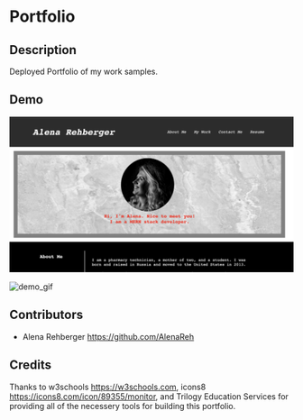 # Portfolio

## Description

Deployed Portfolio of my work samples.
​
## Demo

![demo_still](assets/images/Demo.png)

![demo_gif](assets/images/portfolio.gif)

## Contributors

- Alena Rehberger <https://github.com/AlenaReh>
​
## Credits

Thanks to w3schools <https://w3schools.com>, icons8 <https://icons8.com/icon/89355/monitor>, and Trilogy Education Services for providing all of the necessery tools for building this portfolio.
